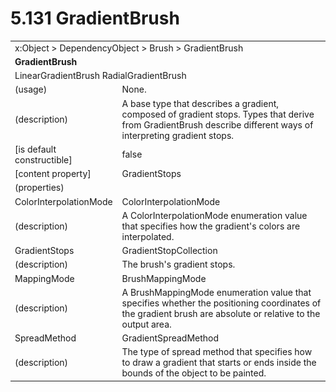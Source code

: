 <html dir="LTR" xmlns:mshelp="http://msdn.microsoft.com/mshelp" xmlns:ddue="http://ddue.schemas.microsoft.com/authoring/2003/5" xmlns:xlink="http://www.w3.org/1999/xlink" xmlns:tool="http://www.microsoft.com/tooltip">

<body>
 <input type="hidden" id="userDataCache" class="userDataStyle">
 <input type="hidden" id="hiddenScrollOffset">
 <img id="dropDownImage" style="display:none; height:0; width:0;" src="../local/drpdown.gif">
 <img id="dropDownHoverImage" style="display:none; height:0; width:0;" src="../local/drpdown_orange.gif">
 <img id="collapseImage" style="display:none; height:0; width:0;" src="../local/collapse.gif">
 <img id="expandImage" style="display:none; height:0; width:0;" src="../local/exp.gif">
 <img id="collapseAllImage" style="display:none; height:0; width:0;" src="../local/collall.gif">
 <img id="expandAllImage" style="display:none; height:0; width:0;" src="../local/expall.gif">
 <img id="copyImage" style="display:none; height:0; width:0;" src="../local/copycode.gif">
 <img id="copyHoverImage" style="display:none; height:0; width:0;" src="../local/copycodeHighlight.gif">
 <div id="header"><h1 class="heading">5.131 GradientBrush</h1></div>

 <div id="mainSection">
 <div id="mainBody">
 <div id="allHistory" class="saveHistory" onsave="saveAll()" onload="loadAll()"></div>
 <p xmlns:wsd="http://wsdev.schemas.microsoft.com/authoring/2008/2" xmlns:msxsl="urn:schemas-microsoft-com:xslt" xmlns:script="urn:script" xmlns:build="urn:build">
 </p>
 <div id="sectionSection0" class="section" name="collapseableSection">
 <content xmlns="http://ddue.schemas.microsoft.com/authoring/2003/5" xmlns:wsd="http://wsdev.schemas.microsoft.com/authoring/2008/2" xmlns:msxsl="urn:schemas-microsoft-com:xslt" xmlns:script="urn:script" xmlns:build="urn:build">
 </content>
 </div>
 <div id="sectionSection1" class="section" name="collapseableSection">
 <content xmlns="http://ddue.schemas.microsoft.com/authoring/2003/5" xmlns:wsd="http://wsdev.schemas.microsoft.com/authoring/2008/2" xmlns:msxsl="urn:schemas-microsoft-com:xslt" xmlns:script="urn:script" xmlns:build="urn:build">
 <table class="ProtocolAuthoredTable" xmlns="">
 <tr><td colspan="2">
<mshelp:link keywords="55aacd72-e114-4aa1-b774-3f7ded5e1f7d" tabindex="0">x:Object</mshelp:link> &gt; <mshelp:link keywords="c4d521a5-4c74-448c-997c-0e9e9c99e9b7" tabindex="0">DependencyObject</mshelp:link> &gt; <mshelp:link keywords="a920b39e-6354-4ed3-b532-af46989027e1" tabindex="0">Brush</mshelp:link> &gt; <mshelp:link keywords="e5d7bc8e-4f23-4d4f-b27e-260bcb19a258" tabindex="0">GradientBrush</mshelp:link> </td>
 </tr>
 <tr><td colspan="2">
 <b>GradientBrush</b> </td>
 </tr>
 <tr><td colspan="2">
<mshelp:link keywords="3be19382-2c4a-46b0-8e1b-e05e53c6ffc1" tabindex="0">LinearGradientBrush</mshelp:link> <mshelp:link keywords="80d3a615-6dd8-41bd-a35e-a35ff075db00" tabindex="0">RadialGradientBrush</mshelp:link> </td>
 </tr>
 <tr><td><div class="indent0">(usage)</div></td>
 <td>None.</td>
 </tr>
 <tr><td><div class="indent0">(description)</div></td>
 <td>A base type that describes a gradient, composed of gradient stops. Types that derive from GradientBrush describe different ways of interpreting gradient stops.</td>
 </tr>
 <tr><td><div class="indent0">[is default constructible]</div></td>
 <td>false</td>
 </tr>
 <tr><td><div class="indent0">[content property]</div></td>
 <td><mshelp:link keywords="e5d7bc8e-4f23-4d4f-b27e-260bcb19a258" tabindex="0">GradientStops</mshelp:link></td>
 </tr>
 <tr><td><div class="indent0">(properties)</div></td>
 <td></td>
 </tr>
 <tr><td><div class="indent2">ColorInterpolationMode</div></td>
 <td><mshelp:link keywords="8e4fbf44-b42b-4823-b0ff-a903704437bc" tabindex="0">ColorInterpolationMode</mshelp:link></td>
 </tr>
 <tr><td><div class="indent4">(description)</div></td>
 <td>A ColorInterpolationMode enumeration value that specifies how the gradient's colors are interpolated.</td>
 </tr>
 <tr><td><div class="indent2">GradientStops</div></td>
 <td><mshelp:link keywords="49f59272-d165-4919-bad3-e9afd7e23298" tabindex="0">GradientStopCollection</mshelp:link></td>
 </tr>
 <tr><td><div class="indent4">(description)</div></td>
 <td>The brush's gradient stops.</td>
 </tr>
 <tr><td><div class="indent2">MappingMode</div></td>
 <td><mshelp:link keywords="ab160fc7-3a20-42ca-8084-f6941d2bf3db" tabindex="0">BrushMappingMode</mshelp:link></td>
 </tr>
 <tr><td><div class="indent4">(description)</div></td>
 <td>A BrushMappingMode enumeration value that specifies whether the positioning coordinates of the gradient brush are absolute or relative to the output area.</td>
 </tr>
 <tr><td><div class="indent2">SpreadMethod</div></td>
 <td><mshelp:link keywords="66f8f00c-a199-4fa1-b5a9-b4f79bba6e16" tabindex="0">GradientSpreadMethod</mshelp:link></td>
 </tr>
 <tr><td><div class="indent4">(description)</div></td>
 <td>The type of spread method that specifies how to draw a gradient that starts or ends inside the bounds of the object to be painted.</td>
 </tr>
</table>
 </content>
 </div>
 <!--[if gte IE 5]>
 <tool:tip element="languageFilterToolTip" avoidmouse="false"/>
 <![endif]-->
 </div>
 <a name="feedback"></a><span></span>
 </div>
</body></html>
